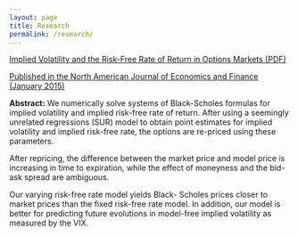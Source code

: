 ```yaml
---
layout: page
title: Research
permalink: /research/
---
```


[Implied Volatility and the Risk-Free Rate of Return in Options Markets (PDF)](https://drive.google.com/viewerng/viewer?a=v&pid=sites&srcid=ZGVmYXVsdGRvbWFpbnxtY3NhbW1vbnxneDo3OGM2Y2MzNjBmZGNjNDM1)

[Published in the North American Journal of Economics and Finance (January 2015)](http://www.sciencedirect.com/science/article/pii/S1062940814001089#)

**Abstract:** We numerically solve systems of Black-Scholes formulas for implied 
volatility and implied risk-free rate of return. After using a seemingly
unrelated regressions (SUR) model to obtain point estimates for implied
volatility and implied risk-free rate, the options are re-priced using these
parameters.

After repricing, the difference between the market price and model price is
increasing in time to expiration, while the effect of moneyness and the bid-ask
spread are ambiguous.

Our varying risk-free rate model yields Black- Scholes prices closer to market
prices than the fixed risk-free rate model. In addition, our model is better
for predicting future evolutions in model-free implied volatility as measured
by the VIX.
